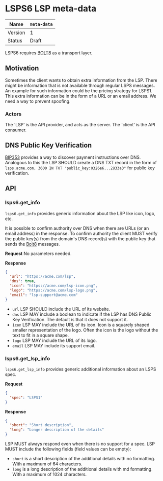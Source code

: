# LSPS6 LSP meta-data

| Name    | `meta-data` |
| ------- |---------------|
| Version | 1             |
| Status  | Draft         |

LSPS6 requires [BOLT8][] as a transport layer.

[BOLT8]: https://github.com/lightning/bolts/blob/master/08-transport.md

## Motivation

Sometimes the client wants to obtain extra information from the LSP.
There might be information that is not available through regular LSPS messages.
An example for such information could be the pricing strategy for LSPS1.
This extra information can be in the form of a URL or an email address.
We need a way to prevent spoofing.

### Actors

The 'LSP' is the API provider, and acts as the server.
The 'client' is the API consumer.

## DNS Public Key Verification

[BIP353][] provides a way to discover payment instructions over DNS.
Analogous to this the LSP SHOULD create a DNS TXT record in the form of
`lsps.acme.com. 3600 IN TXT "public_key:0326e6...2833a3"` for public key verification.

[BIP353]: https://github.com/bitcoin/bips/blob/master/bip-0353.mediawiki

## API

### lsps6.get_info

`lsps6.get_info` provides generic information about the LSP like icon, logo, etc.

It is possible to confirm authority over DNS when there are URLs (or an email address) in the response.
To confirm authority the client MUST verify the public key(s) from the domain's DNS record(s)
with the public key that sends the [Bolt8][] messages.

**Request** No parameters needed.

**Response**

```JSON
{
  "url": "https://acme.com/lsp",
  "dns": true,
  "icon": "https://acme.com/lsp-icon.png",
  "logo": "https://acme.com/lsp-logo.png",
  "email": "lsp-support@acme.com"
}
```

- `url` LSP SHOULD include the URL of its website.
- `dns` LSP MAY include a boolean to indicate if the LSP has DNS Public Key Verification.
The default is that it does not support it.
- `icon` LSP MAY include the URL of its icon.
Icon is a squarely shaped smaller representation of the logo.
Often the icon is the logo without the text to fit in a square shape.
- `logo` LSP MAY include the URL of its logo.
- `email` LSP MAY include its support email.

### lsps6.get_lsp_info

`lsps6.get_lsp_info` provides generic additional information about an LSPS spec.

**Request**
```JSON
{
  "spec": "LSPS1"
}
```

**Response**

```JSON
{
  "short": "Short description",
  "long": "Longer description of the details"
}
```

LSP MUST always respond even when there is no support for a spec. LSP MUST include the following fields
(field values can be empty):
- `short` is a short description of the additional details with no formatting. With a maximum of 64 characters.
- `long` is a long description of the additional details with md formatting. With a maximum of 1024 characters.
